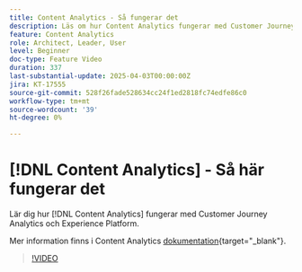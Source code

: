 ```yaml
---
title: Content Analytics - Så fungerar det
description: Läs om hur Content Analytics fungerar med Customer Journey Analytics och Experience Platform.
feature: Content Analytics
role: Architect, Leader, User
level: Beginner
doc-type: Feature Video
duration: 337
last-substantial-update: 2025-04-03T00:00:00Z
jira: KT-17555
source-git-commit: 528f26fade528634cc24f1ed2818fc74edfe86c0
workflow-type: tm+mt
source-wordcount: '39'
ht-degree: 0%

---
```


# [!DNL Content Analytics] - Så här fungerar det

Lär dig hur [!DNL Content Analytics] fungerar med Customer Journey Analytics och Experience Platform.

Mer information finns i Content Analytics [dokumentation](https://experienceleague.adobe.com/en/docs/analytics-platform/using/content-analytics/content-analytics){target="_blank"}.

>[!VIDEO](https://video.tv.adobe.com/v/3457423/?learn=on&enablevpops)
